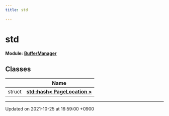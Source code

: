 ```yaml
---
title: std

---
```


# std

**Module:** **[BufferManager](/Modules/group__BufferManager)**



## Classes

|                | Name           |
| -------------- | -------------- |
| struct | **[std::hash< PageLocation >](/Classes/structstd_1_1hash_3_01PageLocation_01_4)**  |






-------------------------------

Updated on 2021-10-25 at 16:59:00 +0900
